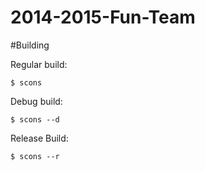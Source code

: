 2014-2015-Fun-Team
==================

#Building

Regular build:

    $ scons
    
Debug build:

    $ scons --d
    
Release Build:

    $ scons --r
